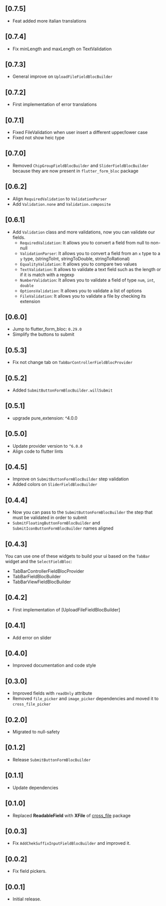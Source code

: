 ## [0.7.5]
- Feat added more italian translations

## [0.7.4]
- Fix minLength and maxLength on TextValidation

## [0.7.3]
- General improve on `UploadFileFieldBlocBuilder`

## [0.7.2]
- First implementation of error translations

## [0.7.1]
- Fixed FileValidation when user insert a different upper/lower case
- Fixed not show heic type

## [0.7.0]
- Removed `ChipGroupFieldBlocBuilder` and `SliderFieldBlocBuilder` because they are now present in `flutter_form_bloc` package

## [0.6.2]
- Align `RequiredValidation` to `ValidationParser`
- Add `Validation.none` and `Validation.composite`

## [0.6.1]
- Add `Validation` class and more validations, now you can validate our fields.
  - `RequiredValidation`: It allows you to convert a field from null to non-null
  - `ValidationParser`: It allows you to convert a field from an `x` type to a` y` type, (stringToInt, stringToDouble, stringToRational)
  - `EqualityValidation`: It allows you to compare two values
  - `TextValidation`: It allows to validate a text field such as the length or if it is match with a regexp
  - `NumberValidation`: It allows you to validate a field of type `num`, `int`, `double`
  - `OptionsValidation`: It allows you to validate a list of options
  - `FileValidation`: It allows you to validate a file by checking its extension

## [0.6.0]
- Jump to flutter_form_bloc: `0.29.0`
- Simplify the buttons to submit

## [0.5.3]
- Fix not change tab on `TabBarControllerFieldBlocProvider`

## [0.5.2]
- Added `SubmitButtonFormBlocBuilder.willSubmit` 

## [0.5.1]
- upgrade pure_extension: ^4.0.0

## [0.5.0]
- Update provider version to `^6.0.0`
- Align code to flutter lints

## [0.4.5]
- Improve on `SubmitButtonFormBlocBuilder` step validation
- Added colors on `SliderFieldBlocBuilder`

## [0.4.4]
- Now you can pass to the `SubmitButtonFormBlocBuilder` the step that must be validated in order to submit
- `SubmitFloatingButtonFormBlocBuilder` and `SubmitIconButtonFormBlocBuilder` names aligned

## [0.4.3]
You can use one of these widgets to build your ui based on the `TabBar` widget and the `SelectFieldBloc`:
- TabBarControllerFieldBlocProvider
- TabBarFieldBlocBuilder
- TabBarViewFieldBlocBuilder

## [0.4.2]
- First implementation of [UploadFileFieldBlocBuilder]

## [0.4.1]
- Add error on slider

## [0.4.0]
- Improved documentation and code style 

## [0.3.0]
- Improved fields with `readOnly` attribute
- Removed `file_picker` and `image_picker` dependencies and moved it to `cross_file_picker`

## [0.2.0]
- Migrated to null-safety

## [0.1.2]
- Release `SubmitButtonFormBlocBuilder`

## [0.1.1]
- Update dependencies

## [0.1.0]
- Replaced **ReadableField** with **XFile** of [cross_file](https://pub.dev/packages/cross_file) package

## [0.0.3]
- Fix `AddChekSuffixInputFieldBlocBuilder` and improved it.

## [0.0.2]
- Fix field pickers.

## [0.0.1]
- Initial release.
